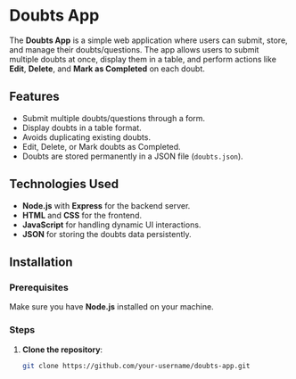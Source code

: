 # Doubts App

The **Doubts App** is a simple web application where users can submit, store, and manage their doubts/questions. The app allows users to submit multiple doubts at once, display them in a table, and perform actions like **Edit**, **Delete**, and **Mark as Completed** on each doubt.

## Features

- Submit multiple doubts/questions through a form.
- Display doubts in a table format.
- Avoids duplicating existing doubts.
- Edit, Delete, or Mark doubts as Completed.
- Doubts are stored permanently in a JSON file (`doubts.json`).

## Technologies Used

- **Node.js** with **Express** for the backend server.
- **HTML** and **CSS** for the frontend.
- **JavaScript** for handling dynamic UI interactions.
- **JSON** for storing the doubts data persistently.

## Installation

### Prerequisites

Make sure you have **Node.js** installed on your machine.

### Steps

1. **Clone the repository**:
   ```bash
   git clone https://github.com/your-username/doubts-app.git
   ```
